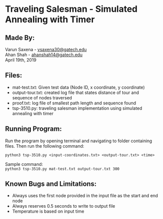 # Traveling Salesman - Simulated Annealing with Timer

## Made By:
Varun Saxena - vsaxena30@gatech.edu  
Ahan Shah - ahanshah14@gatech.edu  
April 19th, 2019

## Files:
- mat-test.txt: Given test data (Node ID, x coordinate, y coordinate)
- output-tour.txt: created log file that states distance of tour and sequence of nodes traversed
- proof.txt: log file of smallest path length and sequence found
- tsp-3510.py: traveling salesman implementation using simulated annealing with timer

## Running Program:
Run the program by opening terminal and navigating to folder containing files. Then run the following command:

`python3 tsp-3510.py <input-coordinates.txt> <output-tour.txt> <time>`  

Sample command:  
`python3 tsp-3510.py mat-test.txt output-tour.txt 300`

## Known Bugs and Limitations:
- Always uses the first node provided in the input file as the start and end node
- Always reserves 0.5 seconds to write to output file
- Temperature is based on input time